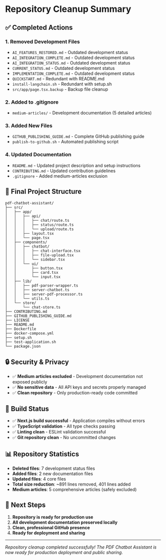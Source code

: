 # Repository Cleanup Summary

## ✅ Completed Actions

### 1. **Removed Development Files**

- `AI_FEATURES_RESTORED.md` - Outdated development status
- `AI_INTEGRATION_COMPLETE.md` - Outdated development status
- `AI_INTEGRATION_STATUS.md` - Outdated development status
- `CURRENT_STATUS.md` - Outdated development status
- `IMPLEMENTATION_COMPLETE.md` - Outdated development status
- `QUICKSTART.md` - Redundant with README.md
- `install-langchain.sh` - Redundant with setup.sh
- `src/app/page.tsx.backup` - Backup file cleanup

### 2. **Added to .gitignore**

- `medium-articles/` - Development documentation (5 detailed articles)

### 3. **Added New Files**

- `GITHUB_PUBLISHING_GUIDE.md` - Complete GitHub publishing guide
- `publish-to-github.sh` - Automated publishing script

### 4. **Updated Documentation**

- `README.md` - Updated project description and setup instructions
- `CONTRIBUTING.md` - Updated contribution guidelines
- `.gitignore` - Added medium-articles exclusion

## 📁 Final Project Structure

```
pdf-chatbot-assistant/
├── src/
│   ├── app/
│   │   ├── api/
│   │   │   ├── chat/route.ts
│   │   │   ├── status/route.ts
│   │   │   └── upload/route.ts
│   │   ├── layout.tsx
│   │   └── page.tsx
│   ├── components/
│   │   ├── chatbot/
│   │   │   ├── chat-interface.tsx
│   │   │   ├── file-upload.tsx
│   │   │   └── sidebar.tsx
│   │   └── ui/
│   │       ├── button.tsx
│   │       ├── card.tsx
│   │       └── input.tsx
│   ├── lib/
│   │   ├── pdf-parser-wrapper.ts
│   │   ├── server-chatbot.ts
│   │   ├── server-pdf-processor.ts
│   │   └── utils.ts
│   └── store/
│       └── chat-store.ts
├── CONTRIBUTING.md
├── GITHUB_PUBLISHING_GUIDE.md
├── LICENSE
├── README.md
├── Dockerfile
├── docker-compose.yml
├── setup.sh
├── test-application.sh
└── package.json
```

## 🔒 Security & Privacy

- ✅ **Medium articles excluded** - Development documentation not exposed publicly
- ✅ **No sensitive data** - All API keys and secrets properly managed
- ✅ **Clean repository** - Only production-ready code committed

## 🚀 Build Status

- ✅ **Next.js build successful** - Application compiles without errors
- ✅ **TypeScript validation** - All type checks passing
- ✅ **Linting clean** - ESLint validation successful
- ✅ **Git repository clean** - No uncommitted changes

## 📊 Repository Statistics

- **Deleted files**: 7 development status files
- **Added files**: 2 new documentation files
- **Updated files**: 4 core files
- **Total size reduction**: ~891 lines removed, 401 lines added
- **Medium articles**: 5 comprehensive articles (safely excluded)

## 🎯 Next Steps

1. **Repository is ready for production use**
2. **All development documentation preserved locally**
3. **Clean, professional GitHub presence**
4. **Ready for deployment and sharing**

---

_Repository cleanup completed successfully! The PDF Chatbot Assistant is now ready for production deployment and public sharing._
